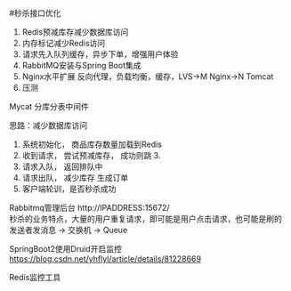 #秒杀接口优化  
1. Redis预减库存减少数据库访问  
2. 内存标记减少Redis访问  
3. 请求先入队列缓存，异步下单，增强用户体验  
4. RabbitMQ安装与Spring Boot集成  
5. Nginx水平扩展
  反向代理，负载均衡，缓存，LVS->M Nginx->N Tomcat  
6. 压测  

Mycat 分库分表中间件  

思路：减少数据库访问 
1. 系统初始化，  商品库存数量加载到Redis  
2. 收到请求， 尝试预减库存， 成功则跳 3.  
3. 请求入队， 返回排队中  
4. 请求出队， 减少库存  生成订单  
5. 客户端轮训，是否秒杀成功  

Rabbitmq管理后台 http://IPADDRESS:15672/  
秒杀的业务特点，大量的用户重复请求，即可能是用户点击请求，也可能是刷的    
发送者发消息 -> 交换机 -> Queue  

SpringBoot2使用Druid开启监控  
https://blog.csdn.net/yhflyl/article/details/81228669

Redis监控工具  